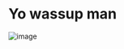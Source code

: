 # Yo wassup man 
![image](https://user-images.githubusercontent.com/116257673/204966846-647bab28-b834-41bc-b5da-0a329eb113f1.png)
